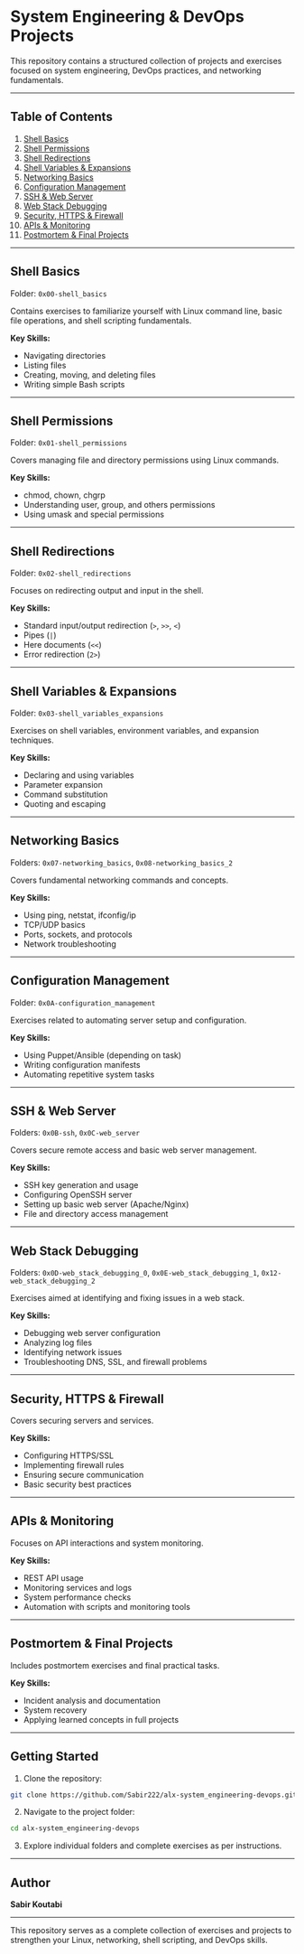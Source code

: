 # System Engineering & DevOps Projects

This repository contains a structured collection of projects and exercises focused on system engineering, DevOps practices, and networking fundamentals.

---

## Table of Contents

1. [Shell Basics](#shell-basics)
2. [Shell Permissions](#shell-permissions)
3. [Shell Redirections](#shell-redirections)
4. [Shell Variables & Expansions](#shell-variables--expansions)
5. [Networking Basics](#networking-basics)
6. [Configuration Management](#configuration-management)
7. [SSH & Web Server](#ssh--web-server)
8. [Web Stack Debugging](#web-stack-debugging)
9. [Security, HTTPS & Firewall](#security-https--firewall)
10. [APIs & Monitoring](#apis--monitoring)
11. [Postmortem & Final Projects](#postmortem--final-projects)

---

## Shell Basics

Folder: `0x00-shell_basics`

Contains exercises to familiarize yourself with Linux command line, basic file operations, and shell scripting fundamentals.

**Key Skills:**

* Navigating directories
* Listing files
* Creating, moving, and deleting files
* Writing simple Bash scripts

---

## Shell Permissions

Folder: `0x01-shell_permissions`

Covers managing file and directory permissions using Linux commands.

**Key Skills:**

* chmod, chown, chgrp
* Understanding user, group, and others permissions
* Using umask and special permissions

---

## Shell Redirections

Folder: `0x02-shell_redirections`

Focuses on redirecting output and input in the shell.

**Key Skills:**

* Standard input/output redirection (`>`, `>>`, `<`)
* Pipes (`|`)
* Here documents (`<<`)
* Error redirection (`2>`)

---

## Shell Variables & Expansions

Folder: `0x03-shell_variables_expansions`

Exercises on shell variables, environment variables, and expansion techniques.

**Key Skills:**

* Declaring and using variables
* Parameter expansion
* Command substitution
* Quoting and escaping

---

## Networking Basics

Folders: `0x07-networking_basics`, `0x08-networking_basics_2`

Covers fundamental networking commands and concepts.

**Key Skills:**

* Using ping, netstat, ifconfig/ip
* TCP/UDP basics
* Ports, sockets, and protocols
* Network troubleshooting

---

## Configuration Management

Folder: `0x0A-configuration_management`

Exercises related to automating server setup and configuration.

**Key Skills:**

* Using Puppet/Ansible (depending on task)
* Writing configuration manifests
* Automating repetitive system tasks

---

## SSH & Web Server

Folders: `0x0B-ssh`, `0x0C-web_server`

Covers secure remote access and basic web server management.

**Key Skills:**

* SSH key generation and usage
* Configuring OpenSSH server
* Setting up basic web server (Apache/Nginx)
* File and directory access management

---

## Web Stack Debugging

Folders: `0x0D-web_stack_debugging_0`, `0x0E-web_stack_debugging_1`, `0x12-web_stack_debugging_2`

Exercises aimed at identifying and fixing issues in a web stack.

**Key Skills:**

* Debugging web server configuration
* Analyzing log files
* Identifying network issues
* Troubleshooting DNS, SSL, and firewall problems

---

## Security, HTTPS & Firewall

Covers securing servers and services.

**Key Skills:**

* Configuring HTTPS/SSL
* Implementing firewall rules
* Ensuring secure communication
* Basic security best practices

---

## APIs & Monitoring

Focuses on API interactions and system monitoring.

**Key Skills:**

* REST API usage
* Monitoring services and logs
* System performance checks
* Automation with scripts and monitoring tools

---

## Postmortem & Final Projects

Includes postmortem exercises and final practical tasks.

**Key Skills:**

* Incident analysis and documentation
* System recovery
* Applying learned concepts in full projects

---

## Getting Started

1. Clone the repository:

```bash
git clone https://github.com/Sabir222/alx-system_engineering-devops.git
```

2. Navigate to the project folder:

```bash
cd alx-system_engineering-devops
```

3. Explore individual folders and complete exercises as per instructions.

---

## Author

**Sabir Koutabi**

---

This repository serves as a complete collection of exercises and projects to strengthen your Linux, networking, shell scripting, and DevOps skills.
